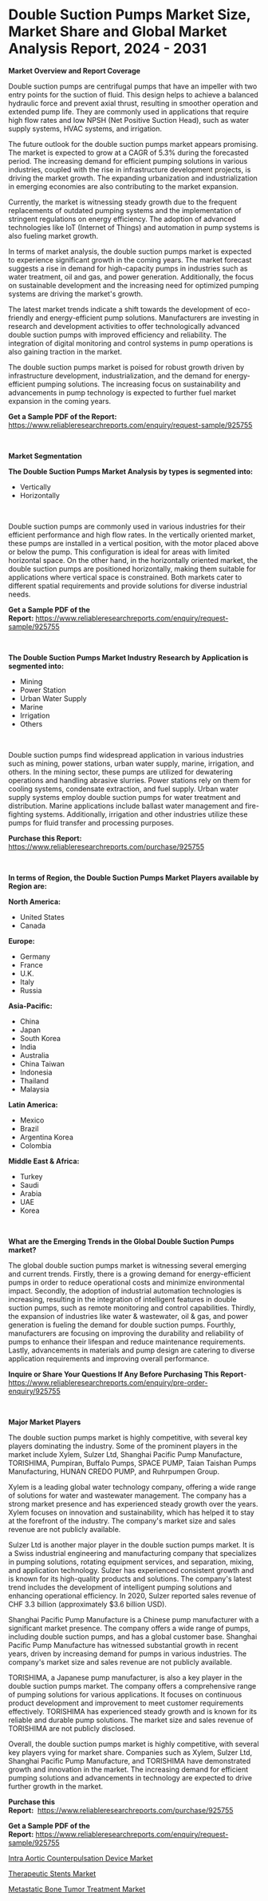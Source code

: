 <p><h1>Double Suction Pumps Market Size, Market Share and Global Market Analysis Report, 2024 - 2031</h1></p><p><strong>Market Overview and Report Coverage</strong></p>
<p><p>Double suction pumps are centrifugal pumps that have an impeller with two entry points for the suction of fluid. This design helps to achieve a balanced hydraulic force and prevent axial thrust, resulting in smoother operation and extended pump life. They are commonly used in applications that require high flow rates and low NPSH (Net Positive Suction Head), such as water supply systems, HVAC systems, and irrigation.</p><p>The future outlook for the double suction pumps market appears promising. The market is expected to grow at a CAGR of 5.3% during the forecasted period. The increasing demand for efficient pumping solutions in various industries, coupled with the rise in infrastructure development projects, is driving the market growth. The expanding urbanization and industrialization in emerging economies are also contributing to the market expansion.</p><p>Currently, the market is witnessing steady growth due to the frequent replacements of outdated pumping systems and the implementation of stringent regulations on energy efficiency. The adoption of advanced technologies like IoT (Internet of Things) and automation in pump systems is also fueling market growth.</p><p>In terms of market analysis, the double suction pumps market is expected to experience significant growth in the coming years. The market forecast suggests a rise in demand for high-capacity pumps in industries such as water treatment, oil and gas, and power generation. Additionally, the focus on sustainable development and the increasing need for optimized pumping systems are driving the market's growth.</p><p>The latest market trends indicate a shift towards the development of eco-friendly and energy-efficient pump solutions. Manufacturers are investing in research and development activities to offer technologically advanced double suction pumps with improved efficiency and reliability. The integration of digital monitoring and control systems in pump operations is also gaining traction in the market.</p><p>The double suction pumps market is poised for robust growth driven by infrastructure development, industrialization, and the demand for energy-efficient pumping solutions. The increasing focus on sustainability and advancements in pump technology is expected to further fuel market expansion in the coming years.</p></p>
<p><strong>Get a Sample PDF of the Report:</strong> <a href="https://www.reliableresearchreports.com/enquiry/request-sample/925755">https://www.reliableresearchreports.com/enquiry/request-sample/925755</a></p>
<p>&nbsp;</p>
<p><strong>Market Segmentation</strong></p>
<p><strong>The Double Suction Pumps Market Analysis by types is segmented into:</strong></p>
<p><ul><li>Vertically</li><li>Horizontally</li></ul></p>
<p>&nbsp;</p>
<p><p>Double suction pumps are commonly used in various industries for their efficient performance and high flow rates. In the vertically oriented market, these pumps are installed in a vertical position, with the motor placed above or below the pump. This configuration is ideal for areas with limited horizontal space. On the other hand, in the horizontally oriented market, the double suction pumps are positioned horizontally, making them suitable for applications where vertical space is constrained. Both markets cater to different spatial requirements and provide solutions for diverse industrial needs.</p></p>
<p><strong>Get a Sample PDF of the Report:</strong>&nbsp;<a href="https://www.reliableresearchreports.com/enquiry/request-sample/925755">https://www.reliableresearchreports.com/enquiry/request-sample/925755</a></p>
<p>&nbsp;</p>
<p><strong>The Double Suction Pumps Market Industry Research by Application is segmented into:</strong></p>
<p><ul><li>Mining</li><li>Power Station</li><li>Urban Water Supply</li><li>Marine</li><li>Irrigation</li><li>Others</li></ul></p>
<p>&nbsp;</p>
<p><p>Double suction pumps find widespread application in various industries such as mining, power stations, urban water supply, marine, irrigation, and others. In the mining sector, these pumps are utilized for dewatering operations and handling abrasive slurries. Power stations rely on them for cooling systems, condensate extraction, and fuel supply. Urban water supply systems employ double suction pumps for water treatment and distribution. Marine applications include ballast water management and fire-fighting systems. Additionally, irrigation and other industries utilize these pumps for fluid transfer and processing purposes.</p></p>
<p><strong>Purchase this Report:</strong>&nbsp; <a href="https://www.reliableresearchreports.com/purchase/925755">https://www.reliableresearchreports.com/purchase/925755</a></p>
<p>&nbsp;</p>
<p><strong>In terms of Region, the Double Suction Pumps Market Players available by Region are:</strong></p>
<p>
    <p> <strong> North America: </strong>
        <ul>
            <li>United States</li>
            <li>Canada</li>
        </ul>
        </p> 
    <p> <strong> Europe: </strong>
        <ul>
            <li>Germany</li>
            <li>France</li>
            <li>U.K.</li>
            <li>Italy</li>
            <li>Russia</li>
        </ul>
        </p> 
    <p> <strong> Asia-Pacific: </strong>
        <ul>
            <li>China</li>
            <li>Japan</li>
            <li>South Korea</li>
            <li>India</li>
            <li>Australia</li>
            <li>China Taiwan</li>
            <li>Indonesia</li>
            <li>Thailand</li>
            <li>Malaysia</li>
        </ul>
        </p> 
    <p> <strong> Latin America: </strong>
        <ul>
            <li>Mexico</li>
            <li>Brazil</li>
            <li>Argentina Korea</li>
            <li>Colombia</li>
        </ul>
        </p> 
    <p> <strong> Middle East & Africa: </strong>
        <ul>
            <li>Turkey</li>
            <li>Saudi</li>
            <li>Arabia</li>
            <li>UAE</li>
            <li>Korea</li>
        </ul>
    </p>
    </p>
<p>&nbsp;</p>
<p><strong>What are the Emerging Trends in the Global Double Suction Pumps market?</strong></p>
<p><p>The global double suction pumps market is witnessing several emerging and current trends. Firstly, there is a growing demand for energy-efficient pumps in order to reduce operational costs and minimize environmental impact. Secondly, the adoption of industrial automation technologies is increasing, resulting in the integration of intelligent features in double suction pumps, such as remote monitoring and control capabilities. Thirdly, the expansion of industries like water & wastewater, oil & gas, and power generation is fueling the demand for double suction pumps. Fourthly, manufacturers are focusing on improving the durability and reliability of pumps to enhance their lifespan and reduce maintenance requirements. Lastly, advancements in materials and pump design are catering to diverse application requirements and improving overall performance.</p></p>
<p><strong>Inquire or Share Your Questions If Any Before Purchasing This Report</strong>- <a href="https://www.reliableresearchreports.com/enquiry/pre-order-enquiry/925755">https://www.reliableresearchreports.com/enquiry/pre-order-enquiry/925755</a></p>
<p>&nbsp;</p>
<p><strong>Major Market Players</strong></p>
<p><p>The double suction pumps market is highly competitive, with several key players dominating the industry. Some of the prominent players in the market include Xylem, Sulzer Ltd, Shanghai Pacific Pump Manufacture, TORISHIMA, Pumpiran, Buffalo Pumps, SPACE PUMP, Taian Taishan Pumps Manufacturing, HUNAN CREDO PUMP, and Ruhrpumpen Group. </p><p>Xylem is a leading global water technology company, offering a wide range of solutions for water and wastewater management. The company has a strong market presence and has experienced steady growth over the years. Xylem focuses on innovation and sustainability, which has helped it to stay at the forefront of the industry. The company's market size and sales revenue are not publicly available.</p><p>Sulzer Ltd is another major player in the double suction pumps market. It is a Swiss industrial engineering and manufacturing company that specializes in pumping solutions, rotating equipment services, and separation, mixing, and application technology. Sulzer has experienced consistent growth and is known for its high-quality products and solutions. The company's latest trend includes the development of intelligent pumping solutions and enhancing operational efficiency. In 2020, Sulzer reported sales revenue of CHF 3.3 billion (approximately $3.6 billion USD).</p><p>Shanghai Pacific Pump Manufacture is a Chinese pump manufacturer with a significant market presence. The company offers a wide range of pumps, including double suction pumps, and has a global customer base. Shanghai Pacific Pump Manufacture has witnessed substantial growth in recent years, driven by increasing demand for pumps in various industries. The company's market size and sales revenue are not publicly available.</p><p>TORISHIMA, a Japanese pump manufacturer, is also a key player in the double suction pumps market. The company offers a comprehensive range of pumping solutions for various applications. It focuses on continuous product development and improvement to meet customer requirements effectively. TORISHIMA has experienced steady growth and is known for its reliable and durable pump solutions. The market size and sales revenue of TORISHIMA are not publicly disclosed.</p><p>Overall, the double suction pumps market is highly competitive, with several key players vying for market share. Companies such as Xylem, Sulzer Ltd, Shanghai Pacific Pump Manufacture, and TORISHIMA have demonstrated growth and innovation in the market. The increasing demand for efficient pumping solutions and advancements in technology are expected to drive further growth in the market.</p></p>
<p><strong>Purchase this Report:</strong>&nbsp;&nbsp;<a href="https://www.reliableresearchreports.com/purchase/925755">https://www.reliableresearchreports.com/purchase/925755</a></p>
<p></p>
<p><strong>Get a Sample PDF of the Report:</strong>&nbsp;<a href="https://www.reliableresearchreports.com/enquiry/request-sample/925755">https://www.reliableresearchreports.com/enquiry/request-sample/925755</a></p>
<p><p><a href="https://medium.com/@amypatel1993/intra-aortic-counterpulsation-device-market-furnishes-information-on-market-share-market-trends-048eae32c8c6">Intra Aortic Counterpulsation Device Market</a></p><p><a href="https://medium.com/@amypatel1993/therapeutic-stents-market-report-reveals-the-latest-trends-and-growth-opportunities-of-this-market-728a02512625">Therapeutic Stents Market</a></p><p><a href="https://medium.com/@amypatel1993/metastatic-bone-tumor-treatment-market-size-market-outlook-and-market-forecast-2023-to-2030-ec16ee020f35">Metastatic Bone Tumor Treatment Market</a></p></p>